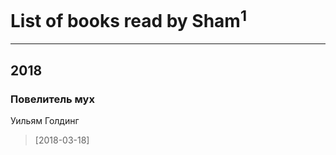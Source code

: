 # List of books read by Sham<sup>1</sup>
---

## 2018

### Повелитель мух
Уильям Голдинг
> [2018-03-18] 



